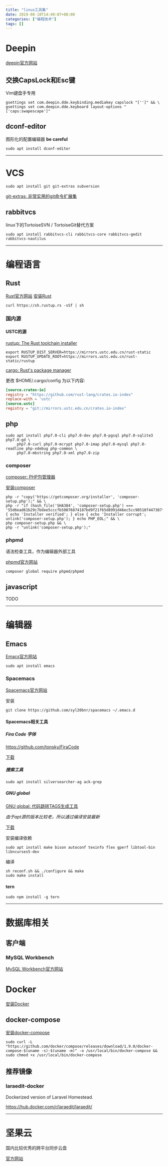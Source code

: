 ```yaml
---
title: "linux工具集"
date: 2019-08-18T14:49:07+08:00
categories: ["编程技术"]
tags: []
---
```


# Deepin #

[deepin官方网站](https://www.deepin.org/)

## 交换CapsLock和Esc键 ##

Vim键盘手专用

``` shell
gsettings set com.deepin.dde.keybinding.mediakey capslock "['']" && \
gsettings set com.deepin.dde.keyboard layout-options "['caps:swapescape']"
```

## dconf-editor ##

图形化的配置编辑器 **be careful**

``` shell
sudo apt install dconf-editor
```

-------------------------------------------------------------------------------

# VCS #

``` shell
sudo apt install git git-extras subversion
```

[git-extras: 非常实用的git命令扩展集](https://github.com/tj/git-extras/blob/master/Commands.md)

## rabbitvcs ##

linux下的TortoiseSVN / TortoiseGit替代方案

``` shell
sudo apt install rabbitvcs-cli rabbitvcs-core rabbitvcs-gedit rabbitvcs-nautilus
```

-------------------------------------------------------------------------------

# 编程语言 #

## Rust ##

[Rust官方网站](https://www.rust-lang.org/zh-CN/)
[安装Rust](https://www.rust-lang.org/zh-CN/install.html)

``` shell
curl https://sh.rustup.rs -sSf | sh
```

### 国内源 ###

#### USTC的源 ####

[rustup: The Rust toolchain installer](https://lug.ustc.edu.cn/wiki/mirrors/help/rust-static)

``` shell
export RUSTUP_DIST_SERVER=https://mirrors.ustc.edu.cn/rust-static
export RUSTUP_UPDATE_ROOT=https://mirrors.ustc.edu.cn/rust-static/rustup
```

[cargo: Rust's package manager](https://lug.ustc.edu.cn/wiki/mirrors/help/rust-crates)

更改 $HOME/.cargo/config 为以下内容:

``` toml
[source.crates-io]
registry = "https://github.com/rust-lang/crates.io-index"
replace-with = 'ustc'
[source.ustc]
registry = "git://mirrors.ustc.edu.cn/crates.io-index"
```

## php ##

``` shell
sudo apt install php7.0-cli php7.0-dev php7.0-pgsql php7.0-sqlite3 php7.0-gd \
     php7.0-curl php7.0-mcrypt php7.0-imap php7.0-mysql php7.0-readline php-xdebug php-common \
     php7.0-mbstring php7.0-xml php7.0-zip
```

### composer ###

[composer: PHP包管理器](https://getcomposer.org/)

[安装composer](https://getcomposer.org/download/)

``` shell
php -r "copy('https://getcomposer.org/installer', 'composer-setup.php');" && \
php -r "if (hash_file('SHA384', 'composer-setup.php') === '55d6ead61b29c7bdee5cccfb50076874187bd9f21f65d8991d46ec5cc90518f447387fb9f76ebae1fbbacf329e583e30') { echo 'Installer verified'; } else { echo 'Installer corrupt'; unlink('composer-setup.php'); } echo PHP_EOL;" && \
php composer-setup.php && \
php -r "unlink('composer-setup.php');"
```

### phpmd ###

语法检查工具，作为编辑器外部工具

[phpmd官方网站](https://phpmd.org/)

``` shell
composer global require phpmd/phpmd
```

## javascript ##

TODO

-------------------------------------------------------------------------------

# 编辑器 #

## Emacs ##

[Emacs官方网站](https://www.gnu.org/software/emacs/)

``` shellsession
sudo apt install emacs
```

### Spacemacs ###

[Spacemacs官方网站](http://spacemacs.org/)

安装

``` shell
git clone https://github.com/syl20bnr/spacemacs ~/.emacs.d
```

#### Spacemacs相关工具 ####

##### Fira Code 字体 #####

https://github.com/tonsky/FiraCode

[下载](https://github.com/tonsky/FiraCode/releases)

##### 搜索工具 #####

``` shell
sudo apt install silversearcher-ag ack-grep
```

##### GNU global #####

[GNU global: 代码跳转TAGS生成工具](https://www.gnu.org/software/global/)

*由于apt源的版本比较老，所以通过编译安装最新*

[下载](https://www.gnu.org/software/global/download.html)

安装编译依赖

``` shell
sudo apt install make bison autoconf texinfo flex gperf libtool-bin libncurses5-dev
```

编译

``` shell
sh reconf.sh && ./configure && make
sudo make install
```

#### tern ####

``` shell
sudo npm install -g tern
```

-------------------------------------------------------------------------------

# 数据库相关 #

## 客户端 ##

### MySQL Workbench ###

[MySQL Workbench官方网站](https://www.mysql.com/products/workbench/)

# Docker #

[安装Docker](https://docs.docker.com/engine/installation/linux/ubuntu/)

## docker-compose ##

[安装docker-compose](https://docs.docker.com/compose/install/)

``` shell
sudo curl -L "https://github.com/docker/compose/releases/download/1.9.0/docker-compose-$(uname -s)-$(uname -m)" -o /usr/local/bin/docker-compose && sudo chmod +x /usr/local/bin/docker-compose
```

## 推荐镜像 ##

### laraedit-docker ###

Dockerized version of Laravel Homestead.

https://hub.docker.com/r/laraedit/laraedit/

-------------------------------------------------------------------------------

# 坚果云 #

国内比较优秀的跨平台同步云盘

[官方网站](https://www.jianguoyun.com/)
